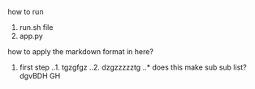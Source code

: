 how to run 
1. run.sh file
2. app.py

how to apply the markdown format in here?
1. first step 
..1. tgzgfgz 
..2. dzgzzzzztg 
..* does this make sub sub list?
dgvBDH
GH